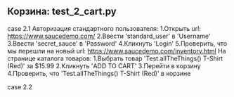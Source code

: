 ## Корзина: test_2_cart.py
case 2.1
Авторизация стандартного пользователя:
1.Открыть url: https://www.saucedemo.com/
2.Ввести 'standard_user' в 'Username'
3.Ввести 'secret_sauce' в 'Password'
4.Кликнуть 'Login'
5.Проверить, что мы перешли на новый url:
https://www.saucedemo.com/inventory.html
На странице каталога товаров:
1.Выбрать товар 'Test.allTheThings() T-Shirt (Red)' за $15.99
2.Кликнуть 'ADD TO CART'
3.Перейти в корзину
4.Проверить, что 'Test.allTheThings() T-Shirt (Red)' в корзине

case 2.2
